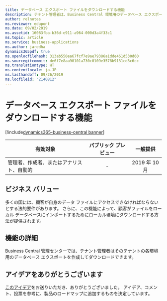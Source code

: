 ```yaml
---
title: データベース エクスポート ファイルをダウンロードする機能
description: テナント管理者は、Business Central 環境用のデータベース エクスポート ファイルをダウンロードできます。
author: relnotes
ms.reviewer: edupont
ms.date: 09/02/2019
ms.assetid: 16083fba-b36d-e911-a964-000d3a4f33c1
ms.topic: article
ms.service: business-applications
ms.author: jaredha
dynamics365pdf: true
ms.openlocfilehash: 313ab550ea67fcf7e9ae79386a1dde461d530d60
ms.sourcegitcommit: de6f7e8aa90101a730c0109e3578b9131cd3c6cc
ms.translationtype: HT
ms.contentlocale: ja-JP
ms.lasthandoff: 09/26/2019
ms.locfileid: "2140812"
---
```

# <a name="ability-to-download-a-database-export-file"></a>データベース エクスポート ファイルをダウンロードする機能
[!include[dynamics365-business-central banner](../includes/dynamics365-business-central.md)]

| 有効対象    |  パブリック プレビュー | 一般提供 | 
| ---------- | :----------: |:----------: |
|管理者、作成者、またはアナリスト、自動的|-| 2019 年 10 月|


## <a name="business-value"></a>ビジネス バリュー
<!-- bv start -->
多くの国には、顧客が自身のデータ ファイルにアクセスできなければならないとする法的要件があります。 さらに、この機能によって、顧客がファイルをローカル データベースにインポートするためにローカル環境にダウンロードする方法が提供されます。
<!-- bv end -->



## <a name="feature-details"></a>機能の詳細
<!--feature detail start -->
Business Central 管理センターでは、テナント管理者はそのテナントの各環境用のデータベース エクスポートを作成してダウンロードできます。
<!--feature detail end -->











## <a name="thank-you-for-your-idea"></a>アイデアをありがとうございます
[このアイデア](https://experience.dynamics.com/ideas/idea/?ideaid=7d2b14ec-1705-e811-80c0-00155d7c7f0c)をお送りいただき、ありがとうございました。 アイデア、コメント、投票を参考に、製品のロードマップに追加するものを決定しています。
